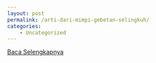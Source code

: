 ```yaml
---
layout: post
permalink: /arti-dari-mimpi-gebetan-selingkuh/
categories:
    - Uncategorized
---
```


[Baca Selengkapnya](/07)